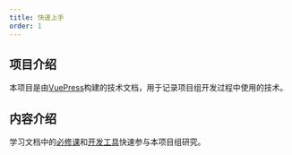 ```yaml
---
title: 快速上手
order: 1
---
```


## 项目介绍

本项目是由[VuePress](https://v2.vuepress.vuejs.org/zh/)构建的技术文档，用于记录项目组开发过程中使用的技术。

## 内容介绍

学习文档中的[必修课](/technology/)和[开发工具](/devtools)快速参与本项目组研究。

